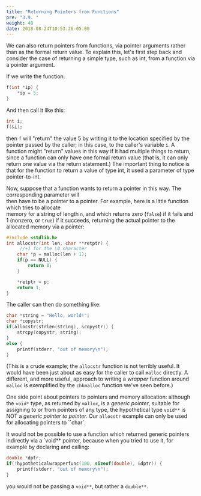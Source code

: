```yaml
---
title: "Returning Pointers from Functions"
pre: "3.9. "
weight: 48
date: 2018-08-24T10:53:26-05:00
---
```


We can also return pointers from functions, via
pointer arguments rather than as the formal return value. To explain this, let's first step back and
consider the case of returning a simple type, such as int, from a function via a pointer argument. 

If we write the function:

```c
f(int *ip) {
    *ip = 5;
}
```

And then call it like this:

```c
int i;
f(&i);
```

then `f` will "return" the value 5 by writing it to the location specified by the pointer passed by the
caller; in this case, to the caller's variable `i`. A function might "return" values in this way if it had
multiple things to return, since a function can only have one formal return value (that is, it can only
return one value via the return statement.) The important thing to notice is that for the function to
return a value of type int, it used a parameter of type pointer-to-int.

Now,	suppose	that	a	function	wants	to	return	a pointer in	this	way.	The	corresponding	parameter	will	
then	have	to	be	a	pointer	to	a	pointer.	For	example,	here	is	a	little	function	which	tries	to	allocate	
memory	for	a	string	of	length `n`,	and	which	returns	zero	(`false`)	if	it	fails	and	1	(nonzero,	or	`true`)	
if	it	succeeds,	returning	the	actual	pointer	to	the	allocated	memory	via	a	pointer:

```c
#include <stdlib.h>
int allocstr(int len, char **retptr) {
     //+1 for the \0 character
    char *p = malloc(len + 1);
    if(p == NULL) {
        return 0;
    }

    *retptr = p;
    return 1;
}
```

The caller can then do something like:

```c
char *string = "Hello, world!";
char *copystr;
if(allocstr(strlen(string), &copystr)) {
    strcpy(copystr, string);
}
else {
    printf(stderr, "out of memory\n");
}
```

(This is a crude example; the `allocstr` function is not terribly useful. It would have been just about as
easy for the caller to call `malloc` directly. A different, and more useful, approach to writing a *wrapper*
function around `malloc` is exemplified by the `chkmalloc` function we've seen before.)

One side point about pointers to pointers and memory allocation: although the `void*` type, as returned
by `malloc`, is a *generic pointer*, suitable for assigning to or from pointers of any type, the hypothetical
type `void**` is NOT a *generic pointer to pointer.* Our `allocstr` example can only be used for allocating
pointers to ``char`. 

It would not be possible to use a function which returned generic pointers indirectly
via a `void** pointer, because when you tried to use it, for example by declaring and calling:

```c
double *dptr;
if(!hypotheticalwrapperfunc(100, sizeof(double), &dptr)) {
    printf(stderr, "out of memory\n");
}
```

you would not be passing a `void**`, but rather a `double**`.